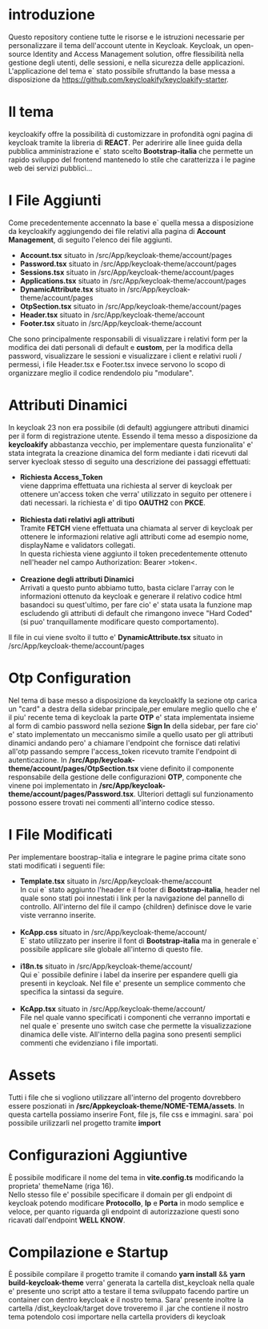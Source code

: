 

# introduzione
Questo repository contiene tutte le risorse e le istruzioni necessarie per personalizzare il tema dell'account utente in Keycloak. Keycloak, un open-source Identity and Access Management solution, offre flessibilità nella gestione degli utenti, delle sessioni, e nella sicurezza delle applicazioni. L'applicazione del tema e` stato possibile sfruttando la base messa a disposizione da https://github.com/keycloakify/keycloakify-starter.

# Il tema
keycloakify offre la possibilità di customizzare in profondità ogni pagina di keycloak tramite la libreria di <strong>REACT</strong>.
Per aderirire alle linee guida della pubblica amministrazione e` stato scelto <strong>Bootstrap-italia</strong> che permette un rapido sviluppo del frontend mantenedo lo stile che caratterizza i le pagine web dei servizi pubblici...


# I File Aggiunti
Come precedentemente accennato la base e` quella messa a disposizione da keycloakify aggiungendo dei file relativi alla pagina di <strong>Account Management</strong>, di seguito l'elenco dei file aggiunti.
<ul>
  <li>
    <strong class="subTitle">Account.tsx</strong> situato in <span class="path">/src/App/keycloak-theme/account/pages</span>
  </li>
  <li>
    <strong class="subTitle">Password.tsx</strong> situato in <span class="path">/src/App/keycloak-theme/account/pages</span>
  </li>
  <li>
    <strong class="subTitle">Sessions.tsx</strong> situato in <span class="path">/src/App/keycloak-theme/account/pages</span>
  </li>
  <li>
    <strong class="subTitle">Applications.tsx</strong> situato in <span class="path">/src/App/keycloak-theme/account/pages</span>
  </li>
  <li>
    <strong class="subTitle">DynamicAttribute.tsx</strong> situato in <span class="path">/src/App/keycloak-theme/account/pages</span>
  </li>
  <li>
    <strong class="subTitle">OtpSection.tsx</strong> situato in <span class="path">/src/App/keycloak-theme/account/pages</span>
  </li>
  <li>
    <strong class="subTitle">Header.tsx</strong> situato in <span class="path">/src/App/keycloak-theme/account</span>
  </li>
  <li>
    <strong class="subTitle">Footer.tsx</strong> situato in <span class="path">/src/App/keycloak-theme/account</span>
  </li>
</ul>

Che sono principalmente responsabili di visualizzare i relativi form per la modifica dei dati personali di default e <strong>custom</strong>, per la modifica della password, visualizzare le sessioni e visualizzare i client e relativi ruoli / permessi, i file Header.tsx e Footer.tsx invece servono lo scopo di organizzare meglio il codice rendendolo piu "modulare".

# Attributi Dinamici

In keycloak 23 non era possibile (di default) aggiungere attributi dinamici per il form di registrazione utente. Essendo il tema messo a disposizione da <strong>keycloakify</strong> abbastanza vecchio, per implementare questa funzionalita' e' stata integrata la creazione dinamica del form mediante i dati ricevuti dal server kyecloak stesso di seguito una descrizione dei passaggi effettuati:
<ul>
  <li>
    <strong>Richiesta Access_Token</strong><br>
      viene dapprima effettuata una richiesta al server di keycloak per ottenere un'access token che verra' utilizzato in seguito per ottenere i dati necessari.
      la richiesta e' di tipo <strong>OAUTH2</strong> con <strong>PKCE</strong>.
  </li>
  <br>
  <li>
    <strong>Richiesta dati relativi agli attributi</strong><br>
      Tramite <strong>FETCH</strong> viene effettuata una chiamata al server di keycloak per ottenere le informazioni relative agli attributi come ad esempio nome, displayName e validators collegati.<br>
      In questa richiesta viene aggiunto il token precedentemente ottenuto nell'header nel campo Authorization: Bearer >token<.
  </li>
  <br>
  <li>
    <strong>Creazione degli attributi Dinamici</strong><br>
      Arrivati a questo punto abbiamo tutto, basta ciclare l'array con le informazioni ottenuto da keycloak e generare il relativo codice html basandoci su quest'ultimo, per fare cio' e' stata usata la funzione map escludendo gli attributi di default che rimangono invece "Hard Coded" (si puo' tranquillamente modificare questo comportamento).
  </li>
</ul>
Il file in cui viene svolto il tutto e' <strong class="subTitle">DynamicAttribute.tsx</strong> situato in <span class="path">/src/App/keycloak-theme/account/pages</span>

# Otp Configuration
Nel tema di base messo a disposizione da keycloakIfy la sezione otp carica un "card" a destra della sidebar principale,per emulare meglio quello che e' il piu' recente tema di keycloak la parte <strong>OTP</strong> e' stata implementata insieme al form di cambio password nella sezione <strong>Sign In</strong> della sidebar, per fare cio' e' stato implementato un meccanismo simile a quello usato per gli attributi dinamici andando pero' a chiamare l'endpoint che fornisce dati relativi all'otp passando sempre l'access_token ricevuto tramite l'endpoint di autenticazione.
In <strong>/src/App/keycloak-theme/account/pages/OtpSection.tsx</strong> viene definito il componente responsabile della gestione delle configurazioni <strong>OTP</strong>, componente che vinene poi implementato in <strong>/src/App/keycloak-theme/account/pages/Password.tsx</strong>.
Ulteriori dettagli sul funzionamento possono essere trovati nei commenti all'interno codice stesso.

# I File Modificati

Per implementare boostrap-italia e integrare le pagine prima citate sono stati modificati i seguenti file:

<ul>
  <li>
    <strong class="subTitle">Template.tsx</strong> situato in <span class="path">/src/App/keycloak-theme/account</span><br>
    In cui e` stato aggiunto l'header e il footer di <strong>Bootstrap-italia</strong>, header nel quale sono stati poi innestati i link per la navigazione del pannello di controllo. All'interno del file il campo {children} definisce dove le varie viste verranno inserite.
  </li><br>
  <li>
    <strong class="subTitle">KcApp.css</strong> situato in <span class="path">/src/App/keycloak-theme/account/</span><br>E` stato utilizzato per inserire il font di <strong>Bootstrap-italia</strong> ma in generale e` possibile applicare sile globale all'interno di questo file.
  </li><br>
  <li>
    <strong class="subTitle">i18n.ts</strong> situato in <span class="path">/src/App/keycloak-theme/account/</span><br>Qui e` possibile definire i label da inserire per espandere quelli gia presenti in keycloak. Nel file e' presente un semplice commento che specifica la sintassi da seguire.
    
  </li><br>
  <li>
    <strong class="subTitle">KcApp.tsx</strong> situato in <span class="path">/src/App/keycloak-theme/account/</span><br>File nel quale vanno specificati i componenti che verranno importati e nel quale e` presente uno switch case che permette la visualizzazione dinamica delle viste. All'interno della pagina sono presenti semplici commenti che evidenziano i file importati.
    
  </li>
</ul>

# Assets
Tutti i file che si vogliono utilizzare all'interno del progento dovrebbero essere poszionati in <strong>/src/Appkeycloak-theme/NOME-TEMA/assets</strong>.
In questa cartella possiamo inserire Font, file js, file css e immagini.
sara` poi possibile urilizzarli nel progetto tramite <strong>import</strong>

# Configurazioni Aggiuntive

È possibile modificare il nome del tema in <strong>vite.config.ts</strong> modificando la proprieta' themeName (riga 16).<br>
Nello stesso file e' possibile specificare il domain per gli endpoint di keycloak potendo modificare <strong>Protocollo</strong>, <strong>Ip</strong> e <strong>Porta</strong> in modo semplice e veloce, per quanto riguarda gli endpoint di autorizzazione questi sono ricavati dall'endpoint <strong>WELL KNOW</strong>.

# Compilazione e Startup
È possibile compilare il progetto tramite il comando
<strong>yarn install</strong> && <strong>yarn build-keycloak-theme</strong>
verra' generata la cartella dist_keycloak nella quale e' presente uno script atto a testare il tema sviluppato facendo partire un container con dentro keycloak e il nostro tema.
Sara' presente inoltre la cartella /dist_keycloak/target dove troveremo il .jar che contiene il nostro tema potendolo cosi importare nella cartella providers di keycloak
